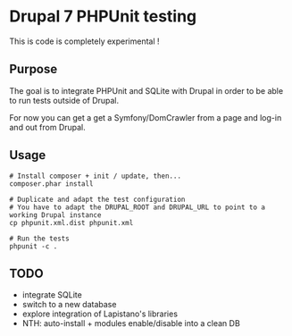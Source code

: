 Drupal 7 PHPUnit testing
========================

This is code is completely experimental !

Purpose
-------

The goal is to integrate PHPUnit and SQLite with Drupal in order to be able to run tests
outside of Drupal.

For now you can get a get a Symfony/DomCrawler from a page and log-in and out from Drupal.

Usage
-----

```
# Install composer + init / update, then...
composer.phar install

# Duplicate and adapt the test configuration
# You have to adapt the DRUPAL_ROOT and DRUPAL_URL to point to a working Drupal instance
cp phpunit.xml.dist phpunit.xml

# Run the tests
phpunit -c .
```

TODO
----

- integrate SQLite
- switch to a new database
- explore integration of Lapistano's libraries
- NTH: auto-install + modules enable/disable into a clean DB

